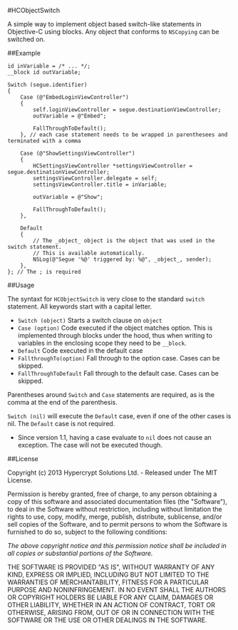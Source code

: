 #HCObjectSwitch

A simple way to implement object based switch-like statements in Objective-C using blocks.
Any object that conforms to `NSCopying` can be switched on.

##Example
    
    id inVariable = /* ... */;
    __block id outVariable;
    
    Switch (segue.identifier)
    {
        Case (@"EmbedLoginViewController")
        {
            self.loginViewController = segue.destinationViewController;
            outVariable = @"Embed";
            
            FallThroughToDefault();
        }, // each case statement needs to be wrapped in parenthesees and terminated with a comma
        
        Case (@"ShowSettingsViewController")
        {
            HCSettingsViewController *settingsViewController = segue.destinationViewController;
            settingsViewController.delegate = self;
            settingsViewController.title = inVariable;
            
            outVariable = @"Show";
            
            FallThroughToDefault();
        },
        
        Default
        {
            // The _object_ object is the object that was used in the switch statement.
            // This is available automatically.
            NSLog(@"Segue '%@' triggered by: %@", _object_, sender);
        },
    }; // The ; is required
    
##Usage

The syntaxt for `HCObjectSwitch` is very close to the standard `switch` statement. All keywords start with a capital letter.

- `Switch (object)`       Starts a switch clause on `object`
- `Case (option)`         Code executed if the object matches option. This is implemented through blocks under the hood, thus when writing to variables in the enclosing scope they need to be `__block`.
- `Default`               Code executed in the default case
- `FallthroughTo(option)` Fall through to the option case. Cases can be skipped.
- `FallThroughToDefault`  Fall through to the default case. Cases can be skipped.

Parentheses around `Switch` and `Case` statements are required, as is the comma at the end of the parenthesis.

`Switch (nil)` will execute the `Default` case, even if one of the other cases is nil. The `Default` case is not required.

* Since version 1.1, having a case evaluate to `nil` does not cause an exception. The case will not be executed though.

##License

Copyright (c) 2013 Hypercrypt Solutions Ltd. - Released under The MIT License.

Permission is hereby granted, free of charge, to any person
obtaining a copy of this software and associated documentation
files (the "Software"), to deal in the Software without
restriction, including without limitation the rights to use,
copy, modify, merge, publish, distribute, sublicense, and/or sell
copies of the Software, and to permit persons to whom the
Software is furnished to do so, subject to the following
conditions:

*The above copyright notice and this permission notice shall be
included in all copies or substantial portions of the Software.*

THE SOFTWARE IS PROVIDED "AS IS", WITHOUT WARRANTY OF ANY KIND,
EXPRESS OR IMPLIED, INCLUDING BUT NOT LIMITED TO THE WARRANTIES
OF MERCHANTABILITY, FITNESS FOR A PARTICULAR PURPOSE AND
NONINFRINGEMENT. IN NO EVENT SHALL THE AUTHORS OR COPYRIGHT
HOLDERS BE LIABLE FOR ANY CLAIM, DAMAGES OR OTHER LIABILITY,
WHETHER IN AN ACTION OF CONTRACT, TORT OR OTHERWISE, ARISING
FROM, OUT OF OR IN CONNECTION WITH THE SOFTWARE OR THE USE OR
OTHER DEALINGS IN THE SOFTWARE.
